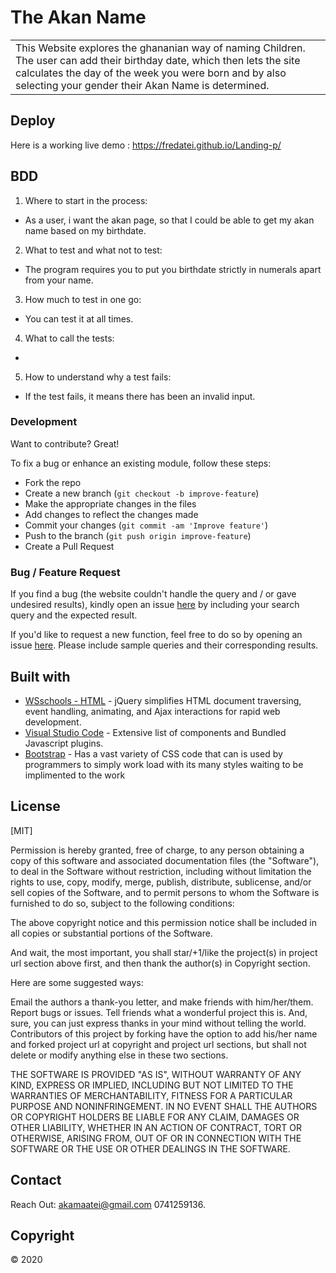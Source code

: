 # The Akan Name
<table>
<tr>
<td>
This Website explores the ghananian way of naming Children. The user can add their birthday date, which then lets the site calculates the day of the week you were born and by also selecting your gender their Akan Name is determined.
</td>
</tr>
</table>


## Deploy
Here is a working live demo : https://fredatei.github.io/Landing-p/

## BDD
1. Where to start in the process:
- As a user, i want the akan page, so that I could be able to get my akan name based on my birthdate.

2. What to test and what not to test:
- The program requires you to put you birthdate strictly in numerals apart from your name.

3. How much to test in one go:
- You can test it at all times.

4. What to call the tests:
- 
   
5. How to understand why a test fails:
- If the test fails, it means there has been an invalid input.

### Development
Want to contribute? Great!

To fix a bug or enhance an existing module, follow these steps:

- Fork the repo
- Create a new branch (`git checkout -b improve-feature`)
- Make the appropriate changes in the files
- Add changes to reflect the changes made
- Commit your changes (`git commit -am 'Improve feature'`)
- Push to the branch (`git push origin improve-feature`)
- Create a Pull Request 

### Bug / Feature Request

If you find a bug (the website couldn't handle the query and / or gave undesired results), kindly open an issue [here](https://github.com/FredAtei/Landing-p/issues/new) by including your search query and the expected result.

If you'd like to request a new function, feel free to do so by opening an issue [here](https://github.com/FredAtei/Landing-p/issues/new). Please include sample queries and their corresponding results.


## Built with 

- [WSschools - HTML](https://www.w3schools.com/html/default.asp) - jQuery simplifies HTML document traversing, event handling, animating, and Ajax interactions for rapid web development.
- [Visual Studio Code](https://code.visualstudio.com/) - Extensive list of components and  Bundled Javascript plugins.
- [Bootstrap](https://getbootstrap.com/) - Has a vast variety of CSS code that can is used by programmers to simply work load with its many styles waiting to be implimented to the work

## License
[MIT]

Permission is hereby granted, free of charge, to any person obtaining a copy of this software and associated documentation files (the "Software"), to deal in the Software without restriction, including without limitation the rights to use, copy, modify, merge, publish, distribute, sublicense, and/or sell copies of the Software, and to permit persons to whom the Software is furnished to do so, subject to the following conditions:

The above copyright notice and this permission notice shall be included in all copies or substantial portions of the Software.

And wait, the most important, you shall star/+1/like the project(s) in project url section above first, and then thank the author(s) in Copyright section.

Here are some suggested ways:

Email the authors a thank-you letter, and make friends with him/her/them.
Report bugs or issues.
Tell friends what a wonderful project this is.
And, sure, you can just express thanks in your mind without telling the world.
Contributors of this project by forking have the option to add his/her name and forked project url at copyright and project url sections, but shall not delete or modify anything else in these two sections.

THE SOFTWARE IS PROVIDED "AS IS", WITHOUT WARRANTY OF ANY KIND, EXPRESS OR IMPLIED, INCLUDING BUT NOT LIMITED TO THE WARRANTIES OF MERCHANTABILITY, FITNESS FOR A PARTICULAR PURPOSE AND NONINFRINGEMENT. IN NO EVENT SHALL THE AUTHORS OR COPYRIGHT HOLDERS BE LIABLE FOR ANY CLAIM, DAMAGES OR OTHER LIABILITY, WHETHER IN AN ACTION OF CONTRACT, TORT OR OTHERWISE, ARISING FROM, OUT OF OR IN CONNECTION WITH THE SOFTWARE OR THE USE OR OTHER DEALINGS IN THE SOFTWARE.

## Contact

Reach Out: akamaatei@gmail.com
           0741259136.   

## Copyright

© 2020

